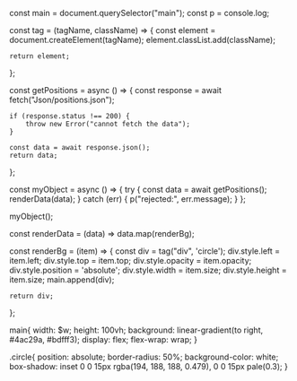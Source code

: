 const main = document.querySelector("main");
const p = console.log;

const tag = (tagName, className) => {
	const element = document.createElement(tagName);
	element.classList.add(className);

	return element;
};

const getPositions = async () => {
	const response = await fetch("Json/positions.json");

	if (response.status !== 200) {
		throw new Error("cannot fetch the data");
	}

	const data = await response.json();
	return data;
};

const myObject = async () => {
	try {
		const data = await getPositions();
		renderData(data);
	} catch (err) {
		p("rejected:", err.message);
	}
};

myObject();

const renderData = (data) => data.map(renderBg);

const renderBg = (item) => {
    const div = tag("div", 'circle');
    div.style.left = item.left;
    div.style.top = item.top;
    div.style.opacity = item.opacity;
    div.style.position = 'absolute';
    div.style.width = item.size;
    div.style.height = item.size;
    main.append(div);

    return div;
};


<!-- CSS -->

main{
    width: $w;
    height: 100vh;
    background: linear-gradient(to right, #4ac29a, #bdfff3);
    display: flex;
    flex-wrap: wrap;
}

.circle{
    position: absolute;
    border-radius: 50%;
    background-color: white;
    box-shadow: inset 0 0 15px rgba(194, 188, 188, 0.479),
                      0 0 15px pale(0.3);
}
